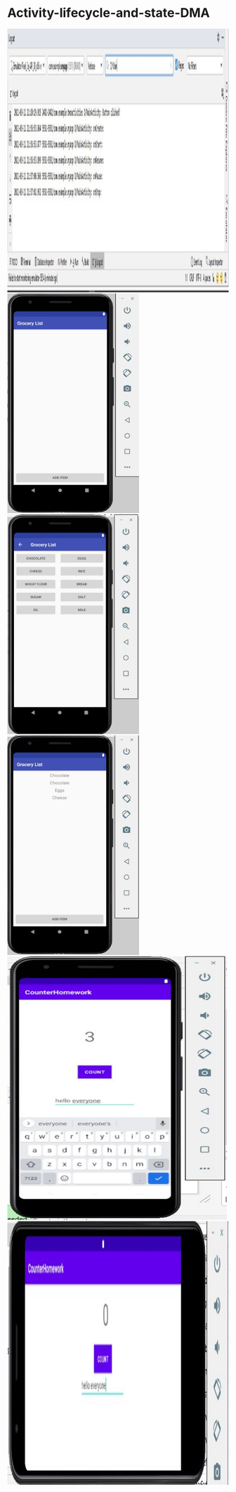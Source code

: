 # Activity-lifecycle-and-state-DMA
<img src="./task1.JPG" alt="alt text" width="1000" height="600" />
<img src="./challenge.JPG" alt="alt text" width="300" height="500" />
<img src="./challenge1.JPG" alt="alt text" width="300" height="500" />
<img src="./challenge2.JPG" alt="alt text" width="300" height="500" />
<img src="./homework.JPG" alt="alt text" width="500" height="600" />
<img src="./homework1.JPG" alt="alt text" width="800" height="600" />
